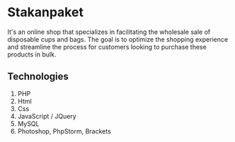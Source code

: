 # Stakanpaket

It's an online shop that specializes in facilitating the wholesale sale of disposable cups and bags. The goal is to optimize the shopping experience and streamline the process for customers looking to purchase these products in bulk.

## Technologies

1. PHP
2. Html
3. Css
4. JavaScript / JQuery
5. MySQL
6. Photoshop, PhpStorm, Brackets
